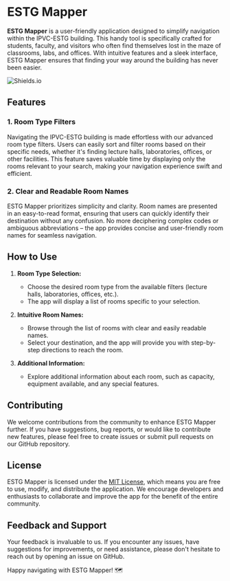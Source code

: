 # ESTG Mapper

**ESTG Mapper** is a user-friendly application designed to simplify navigation within the IPVC-ESTG building. This handy tool is specifically crafted for students, faculty, and visitors who often find themselves lost in the maze of classrooms, labs, and offices. With intuitive features and a sleek interface, ESTG Mapper ensures that finding your way around the building has never been easier.

![Shields.io](https://img.shields.io/badge/Download-APK-green?link=https%3A%2F%2Fgithub.com%2FGoncaloC25%2FESTG_Mapper%2Freleases%2Fdownload%2FRelease%2FESTG.Mapper.apk
)

## Features

### 1. **Room Type Filters**
Navigating the IPVC-ESTG building is made effortless with our advanced room type filters. Users can easily sort and filter rooms based on their specific needs, whether it's finding lecture halls, laboratories, offices, or other facilities. This feature saves valuable time by displaying only the rooms relevant to your search, making your navigation experience swift and efficient.

### 2. **Clear and Readable Room Names**
ESTG Mapper prioritizes simplicity and clarity. Room names are presented in an easy-to-read format, ensuring that users can quickly identify their destination without any confusion. No more deciphering complex codes or ambiguous abbreviations – the app provides concise and user-friendly room names for seamless navigation.

## How to Use

1. **Room Type Selection:**
   - Choose the desired room type from the available filters (lecture halls, laboratories, offices, etc.).
   - The app will display a list of rooms specific to your selection.

2. **Intuitive Room Names:**
   - Browse through the list of rooms with clear and easily readable names.
   - Select your destination, and the app will provide you with step-by-step directions to reach the room.

3. **Additional Information:**
   - Explore additional information about each room, such as capacity, equipment available, and any special features.

## Contributing

We welcome contributions from the community to enhance ESTG Mapper further. If you have suggestions, bug reports, or would like to contribute new features, please feel free to create issues or submit pull requests on our GitHub repository.

## License

ESTG Mapper is licensed under the [MIT License](LICENSE), which means you are free to use, modify, and distribute the application. We encourage developers and enthusiasts to collaborate and improve the app for the benefit of the entire community.

## Feedback and Support

Your feedback is invaluable to us. If you encounter any issues, have suggestions for improvements, or need assistance, please don't hesitate to reach out by opening an issue on GitHub.

Happy navigating with ESTG Mapper! 🗺️
